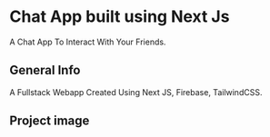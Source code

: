 # Chat App built using Next Js 

A Chat App To Interact With Your Friends.

## General Info

A Fullstack Webapp Created Using Next JS, Firebase, TailwindCSS.

## Project image

